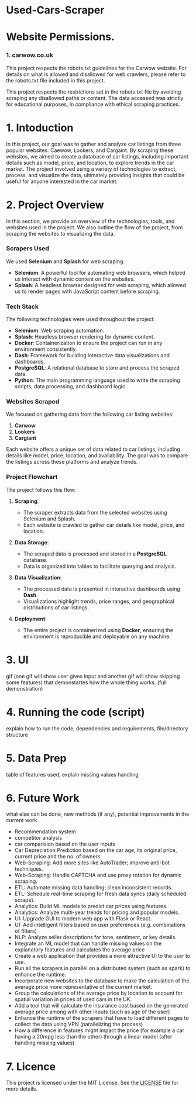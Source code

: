 # Used-Cars-Scraper

# Website Permissions.
### 1. carwow.co.uk

This project respects the robots.txt guidelines for the Carwow website. For details on what is allowed and disallowed for web crawlers, please refer to the robots.txt file included in this project.

This project respects the restrictions set in the robots.txt file by avoiding scraping any disallowed paths or content. The data accessed was strictly for educational purposes, in compliance with ethical scraping practices.


# 1. Intoduction

In this project, our goal was to gather and analyze car listings from three popular websites: Caewow, Lookers, and Cargaint. By scraping these websites, we aimed to create a database of car listings, including important details such as model, price, and location, to explore trends in the car market. The project involved using a variety of technologies to extract, process, and visualize the data, ultimately providing insights that could be useful for anyone interested in the car market.

# 2. Project Overview

In this section, we provide an overview of the technologies, tools, and websites used in the project. We also outline the flow of the project, from scraping the websites to visualizing the data.

### Scrapers Used
We used **Selenium** and **Splash** for web scraping:

- **Selenium**: A powerful tool for automating web browsers, which helped us interact with dynamic content on the websites.
- **Splash**: A headless browser designed for web scraping, which allowed us to render pages with JavaScript content before scraping.

### Tech Stack
The following technologies were used throughout the project:

- **Selenium**: Web scraping automation.
- **Splash**: Headless browser rendering for dynamic content.
- **Docker**: Containerization to ensure the project can run in any environment consistently.
- **Dash**: Framework for building interactive data visualizations and dashboards.
- **PostgreSQL**: A relational database to store and process the scraped data.
- **Python**: The main programming language used to write the scraping scripts, data processing, and dashboard logic.

### Websites Scraped
We focused on gathering data from the following car listing websites:

1. **Carwow**
2. **Lookers**
3. **Cargiant**

Each website offers a unique set of data related to car listings, including details like model, price, location, and availability. The goal was to compare the listings across these platforms and analyze trends.

### Project Flowchart
The project follows this flow:

1. **Scraping**: 
   - The scraper extracts data from the selected websites using Selenium and Splash.
   - Each website is crawled to gather car details like model, price, and location.

2. **Data Storage**:
   - The scraped data is processed and stored in a **PostgreSQL** database.
   - Data is organized into tables to facilitate querying and analysis.

3. **Data Visualization**:
   - The processed data is presented in interactive dashboards using **Dash**.
   - Visualizations highlight trends, price ranges, and geographical distributions of car listings.

4. **Deployment**:
   - The entire project is containerized using **Docker**, ensuring the environment is reproducible and deployable on any machine.
# 3. UI
gif (one gif will show user gives input and another gif will show skipping some features) that demonstartes how the whole thing works. (full demonstration)

# 4. Running the code (script)
explain how to run the code, dependencies and requirements, file/directory structure

# 5. Data Prep
table of features used, explain missing values handling 

# 6. Future Work
what else can be done, new methods (if any), potential improvements in the current work.

- Recommendation system
- competitor analysis
- car comparision based on the user inputs
- Car Depreciation Prediction based on the car age, its original price, current price and the no. of owners
- Web-Scraping: Add more sites like AutoTrader; improve anti-bot techniques.
- Web-Scraping: Handle CAPTCHA and use proxy rotation for dynamic scraping.
- ETL: Automate missing data handling; clean inconsistent records.
- ETL: Schedule real-time scraping for fresh data syncs (daily scheduled scrape).
- Analytics: Build ML models to predict car prices using features.
- Analytics: Analyze multi-year trends for pricing and popular models.
- UI: Upgrade GUI to modern web app with Flask or React.
- UI: Add intelligent filters based on user preferences (e.g. combinations of filters)
- NLP: Analyze seller descriptions for tone, sentiment, or key details.
- ⁠Integrate an ML model that can handle missing values on the explanatory features and calculates the average price
- ⁠Create a web application that provides a more attractive UI to the user to use.
- ⁠Run all the scrapers in parallel on a distributed system (such as spark) to enhance the runtime.
- ⁠Incorporate new websites to the database to make the calculation of the average price more representative of the current market.
- ⁠Group the calculations of the average price by location to account for spatial variation in prices of used cars in the UK.
- ⁠Add a tool that will calculate the insurance cost based on the generated average price among with other inputs (such as age of the user)
- ⁠Enhance the runtime of the scrapers that have to load different pages to collect the data using VPN (parallelizing the process)
- ⁠How a difference in features might impact the price (for example a car having a 20mpg less than the other) through a linear model (after handling missing values)

# 7. Licence
This project is licensed under the MIT License. See the [LICENSE](LICENSE) file for more details.


